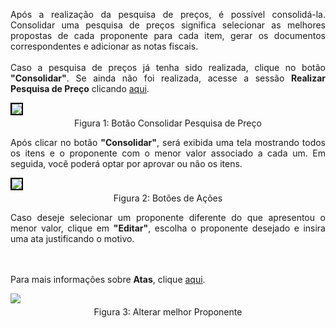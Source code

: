 <p align="justify"> 
Após a realização da pesquisa de preços, é possível consolidá-la. Consolidar uma pesquisa de preços significa selecionar as melhores propostas de cada proponente para cada item, gerar os documentos correspondentes e adicionar as notas fiscais. 
<br><br>
Caso a pesquisa de preços já tenha sido realizada, clique no botão <strong>"Consolidar"</strong>. Se ainda não foi realizada, acesse a sessão <strong>Realizar Pesquisa de Preço</strong> clicando <a href="../realizarPesquisa/">aqui</a>.
</p>

<figure style="margin: 0.5em 0;">
    <img src="/img/pc/PDDE/consolidar-pesquisa/BotaoConsolidar.png" style="border: 2px solid black;">
    <figcaption style="margin-top: 0.3em; text-align: center;">Figura 1: Botão Consolidar Pesquisa de Preço
    </figcaption>
</figure>

<p align="justify"> 
Após clicar no botão <strong>"Consolidar"</strong>, será exibida uma tela mostrando todos os itens e o proponente com o menor valor associado a cada um. Em seguida, você poderá optar por aprovar ou não os itens. 
</p>

<figure style="margin: 0.5em 0;">
    <img src="/img/pc/PDDE/consolidar-pesquisa/TelaConsolidacao.png" style="border: 2px solid black;">
    <figcaption style="margin-top: 0.3em; text-align: center;">Figura 2: Botões de Ações
    </figcaption>
</figure>

<p align="justify"> Caso deseje selecionar um proponente diferente do que apresentou o menor valor, clique em <strong>"Editar"</strong>, escolha o proponente desejado e insira uma ata justificando o motivo. 

<br><br>
Para mais informações sobre <strong>Atas</strong>, clique <a href="">aqui</a>.
</p>

<figure style="margin: 0.5em 0;">
    <img src="/img/pc/PDDE/consolidar-pesquisa/MudarProponente.png">
    <figcaption style="margin-top: 0.3em; text-align: center;">Figura 3: Alterar melhor Proponente
    </figcaption>
</figure>
